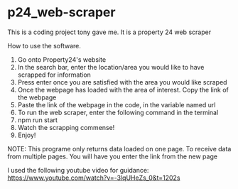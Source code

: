 # p24_web-scraper

This is a coding project tony gave me. It is a property 24 web scraper

How to use the software.

1. Go onto Property24's website
2. In the search bar, enter the location/area you would like to have scrapped for information
3. Press enter once you are satisfied with the area you would like scraped
4. Once the webpage has loaded with the area of interest. Copy the link of the webpage
5. Paste the link of the webpage in the code, in the variable named url
6. To run the web scraper, enter the following command in the terminal
7. npm run start
8. Watch the scrapping commense!
9. Enjoy!

NOTE: This programe only returns data loaded on one page. To receive data from multiple pages. You will have you enter the link from the new page

I used the following youtube video for guidance: https://www.youtube.com/watch?v=-3lqUHeZs_0&t=1202s